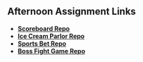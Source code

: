 ## Afternoon Assignment Links

* **[Scoreboard Repo](https://github.com/zbarnes32/scoreboard)**
* **[Ice Cream Parlor Repo](https://github.com/zbarnes32/ice-cream-parlor)**
* **[Sports Bet Repo](https://github.com/zbarnes32/cw-sports-betting)**
* **[Boss Fight Game Repo](https://github.com/zbarnes32/BossMonster)**
